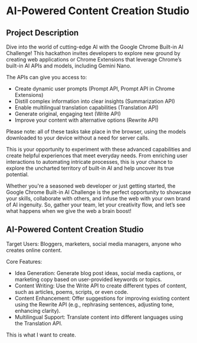 # AI-Powered Content Creation Studio

## Project Description

Dive into the world of cutting-edge AI with the Google Chrome Built-in AI Challenge! This hackathon invites developers to explore new ground by creating web applications or Chrome Extensions that leverage Chrome’s built-in AI APIs and models, including Gemini Nano.

The APIs can give you access to:
- Create dynamic user prompts (Prompt API, Prompt API in Chrome Extensions)
- Distill complex information into clear insights (Summarization API)
- Enable multilingual translation capabilities (Translation API)
- Generate original, engaging text (Write API)
- Improve your content with alternative options (Rewrite API)

Please note: all of these tasks take place in the browser, using the models downloaded to your device without a need for server calls.

This is your opportunity to experiment with these advanced capabilities and create helpful experiences that meet everyday needs. From enriching user interactions to automating intricate processes, this is your chance to explore the uncharted territory of built-in AI and help uncover its true potential.

Whether you're a seasoned web developer or just getting started, the Google Chrome Built-in AI Challenge is the perfect opportunity to showcase your skills, collaborate with others, and infuse the web with your own brand of AI ingenuity. So, gather your team, let your creativity flow, and let’s see what happens when we give the web a brain boost!

## AI-Powered Content Creation Studio

Target Users: Bloggers, marketers, social media managers, anyone who creates online content.

Core Features:
- Idea Generation: Generate blog post ideas, social media captions, or marketing copy based on user-provided keywords or topics.
- Content Writing: Use the Write API to create different types of content, such as articles, poems, scripts, or even code.
- Content Enhancement: Offer suggestions for improving existing content using the Rewrite API (e.g., rephrasing sentences, adjusting tone, enhancing clarity).
- Multilingual Support: Translate content into different languages using the Translation API.

This is what I want to create.

